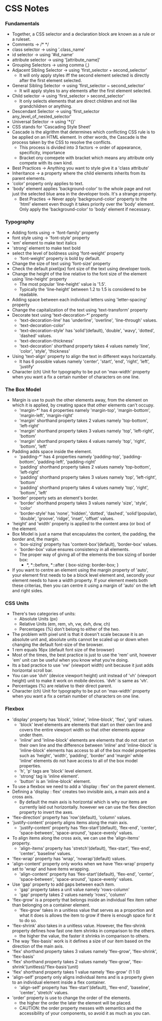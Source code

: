 # CSS Notes

### Fundamentals

- Together, a CSS selector and a declaration block are known as a rule or a ruleset.
- Comments -> /\* \*/
- class selector -> using '.class_name'
- id selector -> using '#id_name'
- attribute selector -> using '[attribute_name]'
- Grouping Selectors -> using comma (,)
- Adjacent Sibling Selector -> using 'first_selector + second_selector'
  - It will only apply styles iff the second element selected is directly after the first element selected.
- General Sibling Selector -> using 'first_selector ~ second_selector'
  - It will apply styles to any elements after the first element selected.
- Child selector -> using 'first_selector > second_selector'
  - It only selects elements that are direct children and not like grandchildren or anything.
- Descendant Selector -> using 'first_selector any_level_of_nested_selector'
- Universal Selector -> using '\*{}'
- CSS stands for 'Cascading Style Sheet'
- Cascade is the algrithm that determines which conflicting CSS rule is to be applied on an HTML element. In other words, the Cascade is the process taken by the CSS to resolve the conflicts.
  - This process is divided into 3 factors -> order of appearance, specificity, importance
  - Bracket ony comepete with bracket which means any attribute only compete with its own kind.
- Best Practices -> Anything you want to style give it a 'class attribute'
- Inheritance -> a property where the child elements inherits from its parent elements.
- 'color' property only applies to text.
- 'body' element applies 'background-color' to the whole page and not just the selected blue area in the developer tools. It's a strange property.
  - Best Practies -> Never apply 'background-color' property to the 'html' element even though it takes priority over the 'body' element. Only apply the 'background-color' to 'body' element if necessary.

### Typography

- Adding fonts using -> 'font-family' property
- font style using -> 'font-style' property
- 'em' element to make text italics
- 'strong' element to make text bold
- select the level of boldness using 'font-weight' property
  - 'font-weight' property is bold by default.
- Change the size of text using 'font-size' property
- Check the default pixel(px) font size of the text using developer tools.
- Change the height of the line relative to the font size of the element using 'line-height' property
  - The most popular 'line-height' value is '1.5'.
  - Typically the 'line-height' between 1.2 to 1.5 is considered to be readable.
- Adding space between each individual letters using 'letter-spacing' property
- Change the capitalization of the text using 'text-transform' property
- Decorate text using 'text-decoration-\*' property
  - 'text-decoration-line' has 'underline', 'overline', 'line-through' values.
  - 'text-decoration-color'
  - 'text-decoration-style' has 'solid'(default), 'double', 'wavy', 'dotted', 'dashed' values.
  - 'text-decoration-thickness'
  - 'text-decoration' shorthand property takes 4 values namely 'line', 'color', 'style', 'thickness'
- Using 'text-align' property to align the text in different ways horizantally.
  - It has 6 possible values namely 'center', 'start', 'end', 'right', 'left', 'justify'
- Character (ch) Unit for typography to be put on 'max-width' property when you want a fix a certain number of characters on one line.

### The Box Model

- Margin is use to push the other elements away, from the element on which it is applied, by creating space that other elements can't occupy.
  - 'margin-\*' has 4 properties namely 'margin-top', 'margin-bottom', 'margin-left', 'margin-right'
  - 'margin' shorthand property takes 2 values namely 'top-bottom', 'left-right'
  - 'margin' shorthand property takes 3 values namely 'top', 'left-right', 'bottom'
  - 'margin' shorthand property takes 4 values namely 'top', 'right', 'bottom', 'left'
- Padding adds space inside the element.
  - 'padding-\*' has 4 properties namely 'padding-top', 'padding-bottom', 'padding-left', 'padding-right'
  - 'padding' shorthand property takes 2 values namely 'top-bottom', 'left-right'
  - 'padding' shorthand property takes 3 values namely 'top', 'left-right', 'bottom'
  - 'padding' shorthand property takes 4 values namely 'top', 'right', 'bottom', 'left'
- 'border' property sets an element's border.
  - 'border' shorthand property takes 3 values namely 'size', 'style', 'color'
  - 'border-style' has 'none', 'hidden', 'dotted', 'dashed', 'solid'(popular), 'double', 'groove', 'ridge', 'inset', 'offset' values.
- 'height' and 'width' property is applied to the content area (or box) of the element.
- Box Model is just a name that encapulates the content, the padding, the border and, the margin.
  - 'box-sizing' property has 'content-box'(default), 'border-box' values.
  - 'border-box' value ensures consistency in all elements.
  - The proper way of giving all of the elements
    the box sizing of border box:
    - \*, \*::before, \*::after { box-sizing: border-box; }
- If you want to centre an element using the margin property of 'auto', your element first needs to be a block level element and, secondly your element needs to have a width property. If your element meets both these criterias, then you can centre it using a margin of 'auto' on the left and right sides.

### CSS Units

- There's two categories of units:
  - Absolute Units (px)
  - Relative Units (em, rem, vh, vw, dvh, dvw, ch)
  - Percentages (%) don't belong to either of the two.
- The problem with pixel unit is that it doesn't scale because it is an absolute unit and, absolute units cannot be scaled up or down when changing the default font-size of the browser.
- 1 rem equals 16px (default font size of the browser)
- Most of the times, the best practice is just to use the 'rem' unit, however 'em' unit can be useful when you know what you're doing.
- Its a bad practice to use 'vw' (viewport width) unit because it just adds horizontal scroll bar.
- You can use 'dvh' (device viewport height) unit instead of 'vh' (viewport height) unit to make it work on mobile devices. 'dvh' is same as 'vh'.
- Percentages (%) are relative to their direct parent.
- Character (ch) Unit for typography to be put on 'max-width' property when you want a fix a certain number of characters on one line.

### Flexbox

- 'display' property has 'block', 'inline', 'inline-block', 'flex', 'grid' values.
  - 'block' level elements are elements that start on their own line and covers the entire viewport width so that other elements appear under them.
  - 'inline' and 'inline-block' elements are elements that do not start on their own line and the difference between 'inline' and 'inline-block' is 'inline-block' elements has access to all of the box model properties such as 'height', 'width', 'padding', 'border' and 'margin' while 'inline' elements do not have access to all of the box model properties.
  - 'h', 'p' tags are 'block' level element.
  - 'strong' tag is 'inline element'.
  - 'button' is an 'inline-block' element.
- To use a flexbox we need to add a 'display : flex' on the parent element.
- Defining a 'display : flex' creates two invisible axis, a main axis and a cross axis.
  - By default the main axis is horizontal which is why our items are currently laid out horizontally. however we can use the flex direction property to invert the axes.
- 'flex-direction' property has 'row'(default), 'column' values.
- 'justify-content' property aligns items along the main axis.
  - 'justify-content' property has 'flex-start'(default), 'flex-end', 'center', 'space-between', 'space-around', 'space-evenly' values.
- To align items along the cross axis, we can use the 'align-items' property.
  - 'align-items' property has 'stretch'(default), 'flex-start', 'flex-end', 'center', 'baseline' values.
- 'flex-wrap' property has 'wrap', 'nowrap'(default) values.
- 'align-content' property only works when we have 'flex-wrap' property set to 'wrap' and have items wrapping.
  - 'align-content' property has 'flex-start'(default), 'flex-end', 'center', 'space-between', 'space-around', 'space-evenly' values.
- Use 'gap' property to add gaps between each item.
  - 'gap' property takes a unit value namely 'rows-column'
  - 'gap' property takes 2 values namely 'rows', 'column'
- 'flex-grow' is a property that belongs inside an individual flex item rather than belonging on a container element.
  - 'flex-grow' takes in a unitless value that serves as a proportion and what it does is allows the item to grow if there is enough space for it to do so.
- 'flex-shrink' also takes in a unitless value. However, the flex-shrink property defines how fast one item shrinks in comparison to the others.
  - the higher the value, the faster it shrinks in comparison to others.
- The way 'flex-basis' work is it defines a size of our item based on the direction of the main axis.
- 'flex' shorthand property takes 3 values namely 'flex-grow', 'flex-shrink', 'flex-basis'
- 'flex' shorthand property takes 2 values namely 'flex-grow', 'flex-shrink'(unitless)/'flex-basis'(unit)
- 'flex' shorthand property takes 1 value namely 'flex-grow' (1 1 0)
- 'align-self' property only aligns individual items and is a property given to an individual element inside a flex container.
  - 'align-self' property has 'flex-start'(default), 'flex-end', 'baseline', 'center', 'stretch' values.
- 'order' property is use to change the order of the elements.
  - the higher the order the later the element will be placed.
  - CAUTION: the order property messes with semantics and the accessibility of your components, so avoid it as much as you can.
